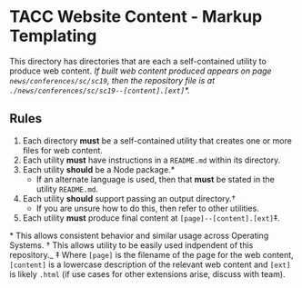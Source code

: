 # TACC Website Content - Markup Templating

This directory has directories that are each a self-contained utility to produce web content. _If built web content produced appears on page `news/conferences/sc/sc19`, then the repository file is at `./news/conferences/sc/sc19--[content].[ext]`\*._

## Rules

1. Each directory **must** be a self-contained utility that creates one or more files for web content.
2. Each utility **must** have instructions in a `README.md` within its directory.
3. Each utility **should** be a Node package.\*
    - If an alternate language is used, then that **must** be stated in the utility `README.md`.
3. Each utility **should** support passing an output directory.†
    - If you are unsure how to do this, then refer to other utilities.
4. Each utility **must** produce final content at `[page]--[content].[ext]`‡.

\* This allows consistent behavior and similar usage across Operating Systems.
† This allows utility to be easily used indpendent of this repository._
‡ Where `[page]` is the filename of the page for the web content, `[content]` is a lowercase description of the relevant web content and `[ext]` is likely `.html` (if use cases for other extensions arise, discuss with team).


[cp-pages]: https://www.tacc.utexas.edu/group/control_panel/manage?p_p_id=156&p_p_lifecycle=0&p_p_state=maximized&p_p_mode=view&doAsGroupId=1084364 "Control Panel > Website > Pages > Public Pages"
